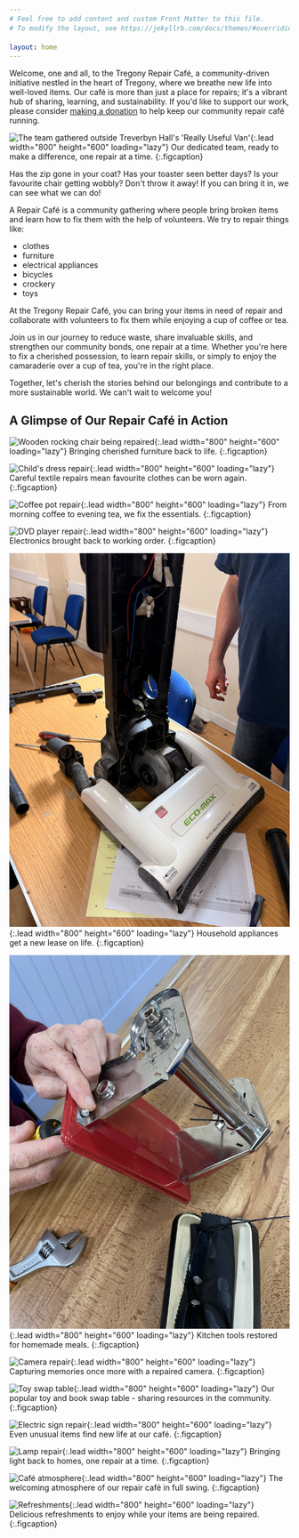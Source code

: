 ```yaml
---
# Feel free to add content and custom Front Matter to this file.
# To modify the layout, see https://jekyllrb.com/docs/themes/#overriding-theme-defaults

layout: home
---
```


Welcome, one and all, to the Tregony Repair Café, a community-driven initiative nestled in the heart of Tregony, where we breathe new life into well-loved items. Our café is more than just a place for repairs; it's a vibrant hub of sharing, learning, and sustainability. If you'd like to support our work, please consider [making a donation](/donate/) to help keep our community repair café running.

![The team gathered outside Treverbyn Hall's 'Really Useful Van'](/assets/firstCafe/van.jpg){:.lead width="800" height="600" loading="lazy"}
Our dedicated team, ready to make a difference, one repair at a time.
{:.figcaption}

Has the zip gone in your coat? Has your toaster seen better days? Is your favourite chair getting wobbly? Don't throw it away! If you can bring it in, we can see what we can do!

A Repair Café is a community gathering where people bring broken items and learn how to fix them with the help of volunteers. We try to repair things like:

- clothes
- furniture
- electrical appliances
- bicycles
- crockery
- toys

At the Tregony Repair Café, you can bring your items in need of repair and collaborate with volunteers to fix them while enjoying a cup of coffee or tea.

Join us in our journey to reduce waste, share invaluable skills, and strengthen our community bonds, one repair at a time. Whether you're here to fix a cherished possession, to learn repair skills, or simply to enjoy the camaraderie over a cup of tea, you're in the right place.

Together, let's cherish the stories behind our belongings and contribute to a more sustainable world. We can't wait to welcome you!

## A Glimpse of Our Repair Café in Action

![Wooden rocking chair being repaired](/assets/febRepairs/wooden_rocking_chair_repaired.jpeg){:.lead width="800" height="600" loading="lazy"}
Bringing cherished furniture back to life.
{:.figcaption}

![Child's dress repair](/assets/maySurprises/child_dress_repaired.jpeg){:.lead width="800" height="600" loading="lazy"}
Careful textile repairs mean favourite clothes can be worn again.
{:.figcaption}

![Coffee pot repair](/assets/octRepairs2025/coffee_pot_fixed.jpeg){:.lead width="800" height="600" loading="lazy"}
From morning coffee to evening tea, we fix the essentials.
{:.figcaption}

![DVD player repair](/assets/maySurprises/dvd_player_repaired.jpeg){:.lead width="800" height="600" loading="lazy"}
Electronics brought back to working order.
{:.figcaption}

![Vacuum cleaner repair](/assets/aprilAgain/uprightVacuumCleanerRepair.jpeg){:.lead width="800" height="600" loading="lazy"}
Household appliances get a new lease on life.
{:.figcaption}

![Pasta roller repair](/assets/octRepairs2025/pasta_roller_fixed.jpeg){:.lead width="800" height="600" loading="lazy"}
Kitchen tools restored for homemade meals.
{:.figcaption}

![Camera repair](/assets/septRepairs/camera_fixed.jpeg){:.lead width="800" height="600" loading="lazy"}
Capturing memories once more with a repaired camera.
{:.figcaption}

![Toy swap table](/assets/maySurprises/toy_swap_display_toys_books.jpeg){:.lead width="800" height="600" loading="lazy"}
Our popular toy and book swap table - sharing resources in the community.
{:.figcaption}

![Electric sign repair](/assets/febRepairs/custom_electric_sign_fixed.jpeg){:.lead width="800" height="600" loading="lazy"}
Even unusual items find new life at our café.
{:.figcaption}

![Lamp repair](/assets/maySurprises/lamp_repaired.jpeg){:.lead width="800" height="600" loading="lazy"}
Bringing light back to homes, one repair at a time.
{:.figcaption}

![Café atmosphere](/assets/septRepairs/cafe_from_stage.jpeg){:.lead width="800" height="600" loading="lazy"}
The welcoming atmosphere of our repair café in full swing.
{:.figcaption}

![Refreshments](/assets/octRepairs2025/selection_of_biscuits_and_cakes.jpeg){:.lead width="800" height="600" loading="lazy"}
Delicious refreshments to enjoy while your items are being repaired.
{:.figcaption}
